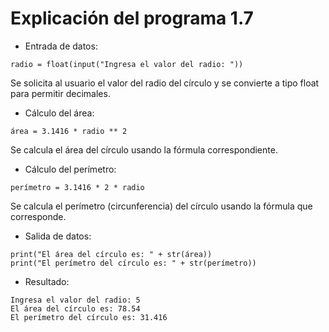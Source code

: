 # Explicación del programa 1.7
- Entrada de datos:
```
radio = float(input("Ingresa el valor del radio: "))
```
Se solicita al usuario el valor del radio del círculo y se convierte a tipo float para permitir decimales.

- Cálculo del área:
```
área = 3.1416 * radio ** 2
```
Se calcula el área del círculo usando la fórmula correspondiente.

- Cálculo del perímetro:
```
perímetro = 3.1416 * 2 * radio
```
Se calcula el perímetro (circunferencia) del círculo usando la fórmula que corresponde.

- Salida de datos:
```
print("El área del círculo es: " + str(área)) 
print("El perímetro del círculo es: " + str(perímetro))
```
- Resultado:
```
Ingresa el valor del radio: 5
El área del círculo es: 78.54
El perímetro del círculo es: 31.416
```
